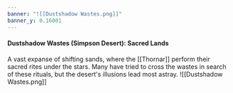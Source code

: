 ```yaml
---
banner: "![[Dustshadow Wastes.png]]"
banner_y: 0.16001
---
```

#### Dustshadow Wastes (Simpson Desert): Sacred Lands

A vast expanse of shifting sands, where the [[Thornar]] perform their sacred rites under the stars. Many have tried to cross the wastes in search of these rituals, but the desert's illusions lead most astray.
![[Dustshadow Wastes.png]]